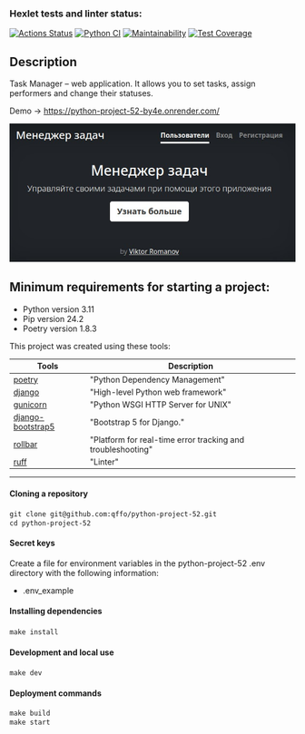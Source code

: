 ### Hexlet tests and linter status:
[![Actions Status](https://github.com/qffo/python-project-52/actions/workflows/hexlet-check.yml/badge.svg)](https://github.com/qffo/python-project-52/actions)
[![Python CI](https://github.com/qffo/python-project-52/actions/workflows/pyci.yml/badge.svg)](https://github.com/qffo/python-project-52/actions)
[![Maintainability](https://api.codeclimate.com/v1/badges/d1d25b3ceb16d7f55d69/maintainability)](https://codeclimate.com/github/qffo/python-project-52/maintainability)
[![Test Coverage](https://api.codeclimate.com/v1/badges/d1d25b3ceb16d7f55d69/test_coverage)](https://codeclimate.com/github/qffo/python-project-52/test_coverage)

## Description

Task Manager – web application. It allows you to set tasks, assign performers and change their statuses.

Demo -> https://python-project-52-by4e.onrender.com/

![пример jpeg](docs/sample.jpeg)

## Minimum requirements for starting a project:
- Python version 3.11
- Pip version 24.2
- Poetry version 1.8.3

This project was created using these tools:

| Tools                                                           | Description                                       |
|-----------------------------------------------------------------|---------------------------------------------------|
| [poetry](https://python-poetry.org/)                            | "Python Dependency Management"                    |
| [django](https://djangoproject.com/)                            | "High-level Python web framework"                 |
| [gunicorn](https://gunicorn.org/)                               | "Python WSGI HTTP Server for UNIX"                |
| [django-bootstrap5](https://django-bootstrap5.readthedocs.io/)  | "Bootstrap 5 for Django."                         |
| [rollbar](https://rollbar.com/)                                 | "Platform for real-time error tracking and troubleshooting"   |
| [ruff](https://pypi.org/project/ruff/)                          | "Linter"                                          |
---

#### Cloning a repository
```
git clone git@github.com:qffo/python-project-52.git
cd python-project-52
```  
#### Secret keys
Create a file for environment variables in the python-project-52 .env directory with the following information:
- .env_example
#### Installing dependencies
```make install```  
#### Development and local use
```make dev```  
#### Deployment commands
```
make build    
make start
```  
